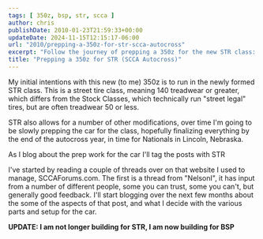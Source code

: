 ```yaml
---
tags: [ 350z, bsp, str, scca ]
author: chris
publishDate: 2010-01-23T21:59:33+00:00
updateDate: 2024-11-15T12:15:17-06:00
url: "2010/prepping-a-350z-for-str-scca-autocross"
excerpt: "Follow the journey of prepping a 350z for the new STR class: from initial plans, reading threads, to final preparations for the autocross Nationals."
title: "Prepping a 350z for STR (SCCA Autocross)"
---
```


My initial intentions with this new (to me) 350z is to run in the newly formed STR class. This is a street tire class, meaning 140 treadwear or greater, which differs from the Stock Classes, which technically run "street legal" tires, but are often treadwear 50 or less. 

STR also allows for a number of other modifications, over time I'm going to be slowly prepping the car for the class, hopefully finalizing everything by the end of the autocross year, in time for Nationals in Lincoln, Nebraska.

As I blog about the prep work for the car I'll tag the posts with STR 

I've started by reading a couple of threads over on that website  I used to manage, SCCAForums.com. The first is a thread from "NelsonI", it has input from a number of different people, some you can trust, some you can't, but generally good feedback. I'll start blogging over the next few months about the some of the aspects of that post, and what I decide with the various parts and setup for the car.

**UPDATE: I am not longer building for STR, I am now building for BSP**
